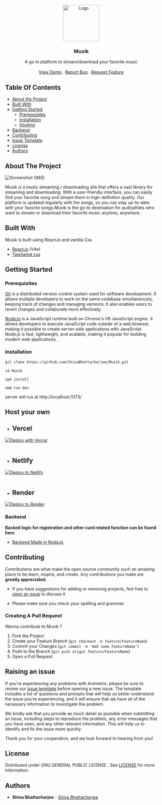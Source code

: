 <p align="center">
  <a href="https://github.com/ShivaBhattacharjee/Muxik">
    <img src="https://github.com/ShivaBhattacharjee/Muxik/assets/95211406/299e717b-af55-4722-a663-b9b65c90940d" alt="Logo" width="120px" >
  </a>
<br/>
  <h3 align="center">Muxik</h3>
  <p align="center">
    A go to platform to stream/download your favorite music
    <br/>
    <br/>
    <a href="https://muxik.netlify.app/">View Demo</a>
    .
    <a href="https://github.com/ShivaBhattacharjee/Muxik/issues">Report Bug</a>
    .
    <a href="https://github.com/ShivaBhattacharjee/Muxik/issues">Request Feature</a>
  </p>
</p>







## Table Of Contents

* [About the Project](#about-the-project)
* [Built With](#built-with)
* [Getting Started](#getting-started)
  * [Prerequisites](#prerequisites)
  * [Installation](#installation)
  * [Hosting](#host-your-own)
* [Backend](#backend)
* [Contributing](#contributing)
* [Issue Template](#raising-an-issue)
* [License](#license)
* [Authors](#authors)





## About The Project

![Screenshot (965)](https://github.com/ShivaBhattacharjee/Muxik/assets/95211406/e5ad8954-efe7-4c5f-88a9-e175e6d8285e)

Muxik is a music streaming / downloading site that offers a vast library for streaming and downloading. With a user-friendly interface, you can easily find your favorite song and stream them in high-definition quality. Our platform is updated regularly with the songs, so you can stay up-to-date with your favorite songs.Muxik is the go-to destination for audiophiles who want to stream or download their favorite music anytime, anywhere.

## Built With

Muxik is built using ReactJs and vanilla Css

* [ReactJs](https://reactjs.org/docs/getting-started.html) (Vite)
* [Tawilwind css](https://tailwindcss.com/)


## Getting Started


### Prerequisites

<a href="https://git-scm.com/downloads" >Git</a> is a distributed version control system used for software development. It allows multiple developers to work on the same codebase simultaneously, keeping track of changes and managing versions. It also enables users to revert changes and collaborate more effectively.



<a href="https://nodejs.org/en/download/">NodeJs</a> is a JavaScript runtime built on Chrome's V8 JavaScript engine. It allows developers to execute JavaScript code outside of a web browser, making it possible to create server-side applications with JavaScript. Node.js is fast, lightweight, and scalable, making it popular for building modern web applications.

### Installation
```sh
git clone https://github.com/ShivaBhattacharjee/Muxik.git
  ```
  ```
  cd Muxik
  ```
  ```
  npm install
  ```
  ```
  npm run dev 
```
 server will run at http://localhost:5173/

## Host your own 
* ## Vercel

[![Deploy with Vercel](https://vercel.com/button)](https://vercel.com/new/clone?repository-url=https%3A%2F%2Fgithub.com%2FShivaBhattacharjee%2FMuxik)
<br/>
<br/>

* ## Netlify

[![Deploy to Netlify](https://www.netlify.com/img/deploy/button.svg)](https://app.netlify.com/start/deploy?repository=https://github.com/ShivaBhattacharjee/Muxik)
<br/>
<br/>

* ## Render

[![Deploy to Render](https://render.com/images/deploy-to-render-button.svg)](https://render.com/deploy?repo=https://github.com/ShivaBhattacharjee/Muxik)


### Backend

<b>Backed logic for registration and other curd related function can be found here </b>
* [Backend Made in NodeJs](https://github.com/ShivaBhattacharjee/Muxik-backend)


## Contributing

Contributions are what make the open source community such an amazing place to be learn, inspire, and create. Any contributions you make are **greatly appreciated**.
* If you have suggestions for adding or removing projects, feel free to [open an issue](https://github.com/ShivaBhattacharjee/Muxik/issues) to discuss it

* Please make sure you check your spelling and grammar.


### Creating A Pull Request

Wanna contribute to Muxik ?

1. Fork the Project
2. Create your Feature Branch (`git checkout -b feature/FeatureName`)
3. Commit your Changes (`git commit -m 'Add some FeatureName'`)
4. Push to the Branch (`git push origin feature/FeatureName`)
5. Open a Pull Request


## Raising an issue

If you're experiencing any problems with Animetrix, please be sure to review our [issue template](https://github.com/ShivaBhattacharjee/Muxik/tree/main/.github/ISSUE_TEMPLATE) before opening a new issue. The template includes a list of questions and prompts that will help us better understand the issue you're experiencing, and it will ensure that we have all of the necessary information to investigate the problem.

We kindly ask that you provide as much detail as possible when submitting an issue, including steps to reproduce the problem, any error messages that you have seen, and any other relevant information. This will help us to identify and fix the issue more quickly.

Thank you for your cooperation, and we look forward to hearing from you!


## License

Distributed under GNU GENERAL PUBLIC LICENSE . See [LICENSE](https://github.com/ShivaBhattacharjee/Muxik/blob/main/LICENSE) for more information.

## Authors

* **Shiva Bhattacharjee** - [Shiva Bhattacharjee](https://github.com/ShivaBhattacharjee) 

